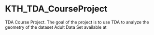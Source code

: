 # KTH_TDA_CourseProject
TDA Course Project. 
The goal of the project is to use TDA to analyze the geometry of the dataset Adult Data Set available at 
